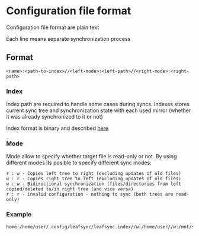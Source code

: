 # Configuration file format

Configuration file format are plain text

Each line means separate synchronization process

## Format

    <name>:<path-to-index>//<left-mode>:<left-path>//<right-mode>:<right-path>

### Index

Index path are required to handle some cases during syncs.
Indexes stores current sync tree and synchronization state with each used mirror (whether it was already synchronized to it or not)

Index format is binary and described [here](index-format.md)

### Mode

Mode allow to specify whether target file is read-only or not. 
By using different modes its posible to specify different sync modes:

    r : w - Copies left tree to right (excluding updates of old files)
    w : r - Copies right tree to left (excluding updates of old files)
    w : w - Bidirectional synchronization (files/directories from left copied/deleted to/in right tree (and vice versa)
    r : r - invalid configuration - nothing to sync (both trees are read-only)

### Example

    home:/home/user/.config/leafsync/leafsync.index//w:/home/user//w:/mnt/sync
